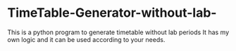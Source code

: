 # TimeTable-Generator-without-lab-
This is a python program to generate timetable without lab periods
It has my own logic and it can be used according to your needs.
